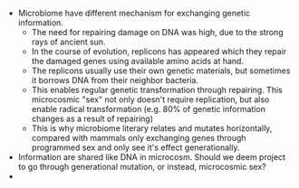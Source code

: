 
* Microbiome have different mechanism for exchanging genetic information.
	* The need for repairing damage on DNA was high, due to the strong rays of ancient sun.
	* In the course of evolution, replicons has appeared which they repair the damaged genes using available amino acids at hand.
	* The replicons usually use their own genetic materials, but sometimes it borrows DNA from their neighbor bacteria.
	* This enables regular genetic transformation through repairing. This microcosmic "sex" not only doesn't require replication, but also enable radical transformation (e.g. 80% of genetic information changes as a result of repairing)
	* This is why microbiome literary relates and mutates horizontally, compared with mammals only exchanging genes through programmed sex and only see it's effect generationally.
* Information are shared like DNA in microcosm. Should we deem project to go through generational mutation, or instead, microcosmic sex?
* 